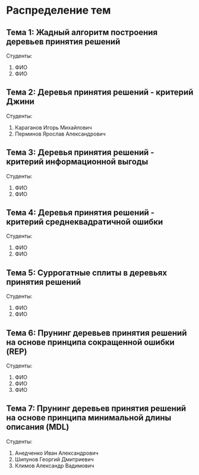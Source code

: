 ﻿Распределение тем
=================

Тема 1: Жадный алгоритм построения деревьев принятия решений
---------------------------------------------------------------------------------------------

Студенты:

1. ФИО
2. ФИО

Тема 2: Деревья принятия решений - критерий Джини
---------------------------------------------------------------------------------------------

Студенты:

1. Караганов Игорь Михайлович
2. Перминов Ярослав Александрович

Тема 3: Деревья принятия решений - критерий информационной выгоды
---------------------------------------------------------------------------------------------

Студенты:

1. ФИО
2. ФИО

Тема 4: Деревья принятия решений - критерий среднеквадратичной ошибки
---------------------------------------------------------------------------------------------

Студенты:

1. ФИО
2. ФИО

Тема 5: Суррогатные сплиты в деревьях принятия решений
---------------------------------------------------------------------------------------------

Студенты:

1. ФИО
2. ФИО

Тема 6: Прунинг деревьев принятия решений на основе принципа сокращенной ошибки (REP)
---------------------------------------------------------------------------------------------

Студенты:

1. ФИО
2. ФИО
3. ФИО

Тема 7: Прунинг деревьев принятия решений на основе принципа минимальной длины описания (MDL)
---------------------------------------------------------------------------------------------

Студенты:

1. Анедченко Иван Александрович
2. Шипунов Георгий Дмитриевич
3. Климов Александр Вадимович
